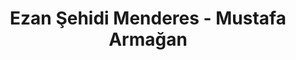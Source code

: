 ---
order: 10
title:  "Ezan Şehidi Menderes - Mustafa Armağan"
img: "assets/images/slides/10.jpg"
mobile-img: "assets/images/slides/10m.jpg"
href: "/kitaplar/ezan-sehidi-menderes"
target: "" # _blank
---